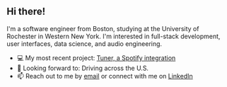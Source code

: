 ## Hi there!

I'm a software engineer from Boston, studying at the University of Rochester in Western New York. I'm interested in full-stack development, user interfaces, data science, and audio engineering.

- 💻 My most recent project: [Tuner, a Spotify integration](https://tommygeiger.com/tuner)
- 👀 Looking forward to: Driving across the U.S.
- 📫 Reach out to me by [email](mailto:tommyhawk21@gmail.com) or connect with me on [LinkedIn](https://www.linkedin.com/in/tommygeiger/)
